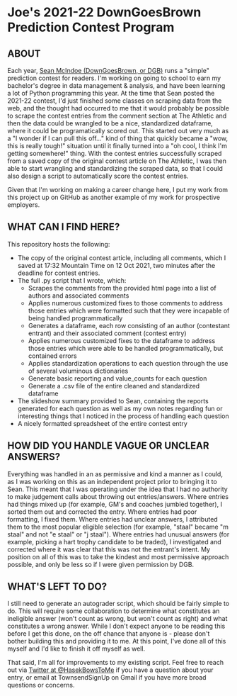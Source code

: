 # Joe's 2021-22 DownGoesBrown Prediction Contest Program

## ABOUT

Each year, [Sean McIndoe (DownGoesBrown, or DGB)](http://www.downgoesbrown.com/) runs a "simple" prediction contest for readers. I'm working on going to school to earn my bachelor's degree in data management & analysis, and have been learning a lot of Python programming this year. At the time that Sean posted the 2021-22 contest, I'd just finished some classes on scraping data from the web, and the thought had occurred to me that it would probably be possible to scrape the contest entries from the comment section at The Athletic and then the data could be wrangled to be a nice, standardized dataframe, where it could be programatically scored out. This started out very much as a "I wonder if I can pull this off..." kind of thing that quickly became a "wow, this is really tough!" situation until it finally turned into a "oh cool, I think I'm getting somewhere!" thing. With the contest entries successfully scraped from a saved copy of the original contest article on The Athletic, I was then able to start wrangling and standardizing the scraped data, so that I could also design a script to automatically score the contest entries.

Given that I'm working on making a career change here, I put my work from this project up on GitHub as another example of my work for prospective employers.

## WHAT CAN I FIND HERE?

This repository hosts the following:
- The copy of the original contest article, including all comments, which I saved at 17:32 Mountain Time on 12 Oct 2021, two minutes after the deadline for contest entries. 
- The full .py script that I wrote, which:
    - Scrapes the comments from the provided html page into a list of authors and associated comments
    - Applies numerous customized fixes to those comments to address those entries which were formatted such that they were incapable of being handled programmatically
    - Generates a dataframe, each row consisting of an author (contestant entrant) and their associated comment (contest entry)
    - Applies numerous customized fixes to the dataframe to address those entries which were able to be handled programmatically, but contained errors
    - Applies standardization operations to each question through the use of several voluminous dictionaries
    - Generate basic reporting and value_counts for each question
    - Generate a .csv file of the entire cleaned and standardized dataframe
- The slideshow summary provided to Sean, containing the reports generated for each question as well as my own notes regarding fun or interesting things that I noticed in the process of handling each question
- A nicely formatted spreadsheet of the entire contest entry

## HOW DID YOU HANDLE VAGUE OR UNCLEAR ANSWERS?

Everything was handled in an as permissive and kind a manner as I could, as I was working on this as an independent project prior to bringing it to Sean. This meant that I was operating under the idea that I had no authority to make judgement calls about throwing out entries/answers. Where entries had things mixed up (for example, GM's and coaches jumbled together), I sorted them out and corrected the entry. Where entries had poor formatting, I fixed them. Where entries had unclear answers, I attributed them to the most popular eligible selection (for example, "staal" became "m staal" and not "e staal" or "j staal"). Where entries had unusual answers (for example, picking a hart trophy candidate to be traded), I investigated and corrected where it was clear that this was not the entrant's intent. My position on all of this was to take the kindest and most permissive approach possible, and only be less so if I were given permission by DGB.

## WHAT'S LEFT TO DO?

I still need to generate an autograder script, which should be fairly simple to do. This will require some collaboration to determine what constitutes an ineligible answer (won't count as wrong, but won't count as right) and what constitutes a wrong answer. While I don't expect anyone to be reading this before I get this done, on the off chance that anyone is - please don't bother building this and providing it to me. At this point, I've done all of this myself and I'd like to finish it off myself as well. 

That said, I'm all for improvements to my existing script. Feel free to reach out via [Twitter at @HasekBowsToMe](https://twitter.com/hasekbowstome) if you have a question about your entry, or email at TownsendSignUp on Gmail if you have more broad questions or concerns. 
